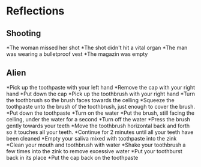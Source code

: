 # Reflections
## Shooting
 *The woman missed her shot
 *The shot didn't hit a vital organ
 *The man was wearing a bulletproof vest
 *The magazin was empty
 
 ## Alien
 *Pick up the toothpaste with your left hand
 *Remove the cap with your right hand
 *Put down the cap
 *Pick up the toothbrush with your right hand
 *Turn the toothbrush so the brush faces towards the celling
 *Squeeze the toothpaste unto the brush of the toothbrush, just enough to cover the brush.
 *Put down the toothpaste
 *Turn on the water
 *Put the brush, still facing the celling, under the water for a second
 *Turn off the water
 *Press the brush gently towards your teeth
 *Move the toothbrush horizontal back and forth so it touches all your teeth.
 *Continue for 2 minutes until all your teeth have been cleaned
 *Empty your saliva mixed with toothpaste into the zink
 *Clean your mouth and toothbrush with water
 *Shake your toothbrush a few times into the zink to remove excessive water
 *Put your toothburst back in its place
 *Put the cap back on the toothpaste
 
 
 
 
 

